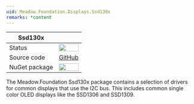 ```yaml
---
uid: Meadow.Foundation.Displays.Ssd130x
remarks: *content
---
```


| Ssd130x       |             |
|---------------|-------------|
| Status        | <img src="https://img.shields.io/badge/Working-brightgreen" style="width: auto; height: -webkit-fill-available;" /> |
| Source code   | [GitHub](https://github.com/WildernessLabs/Meadow.Foundation/tree/master/Source/Meadow.Foundation.Peripherals/Audio.Radio.Tea5767) |
| NuGet package | <a href="https://www.nuget.org/packages/Meadow.Foundation.Audio.Radio.TEA5767/" target="_blank"><img src="https://img.shields.io/nuget/v/Meadow.Foundation.Audio.Radio.Tea5767.svg?label=Meadow.Foundation.Audio.Radio.Tea5767" style="width: auto; height: -webkit-fill-available;" /></a> |

The Meadow.Foundation Ssd130x package contains a selection of drivers for common displays that use the I2C bus. This includes common single color OLED displays like the SSD1306 and SSD1309.